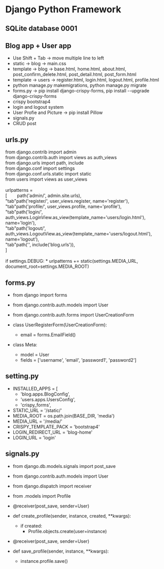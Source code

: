 # Django Python Framework
## SQLite database 0001
## Blog app + User app
 - Use Shift + Tab -> move multiple line to left
 - static -> blog -> main.css
 - template -> blog -> base.html, home.html, about.html, post_confirm_delete.html, post_detail.html, post_form.html
 - template -> users -> register.html, login.html, logout.html, profile.html
 - python manage.py makemigrations, python manage.py migrate
 - forms.py -> pip install django-crispy-forms, pip install --upgrade django-crispy-forms
 - crispy bootstrap4
 - login and logout system
 - User Profie and Picture -> pip install Pillow
 - signals.py
 - CRUD post
 
## urls.py
  from django.contrib import admin<br/>
  from django.contrib.auth import views as auth_views<br/>
  from django.urls import path, include<br/>
  from django.conf import settings<br/>
  from django.conf.urls.static import static<br/>
  from users import views as user_views<br/>
<br/>
  urlpatterns = <br/>[
     &nbsp;&nbsp;&nbsp;&nbsp;&nbsp;&nbsp; path('admin/', admin.site.urls),<br/>
     "tab"path('register/', user_views.register, name='register'),<br/>
     "tab"path('profile/', user_views.profile, name='profile'),<br/>
     "tab"path('login/', auth_views.LoginView.as_view(template_name='users/login.html'), name='login'),<br/>
     "tab"path('logout/', auth_views.LogoutView.as_view(template_name='users/logout.html'), name='logout'),<br/>
     "tab"path('', include('blog.urls')),<br/>
 ]<br/>
<br/>
  if settings.DEBUG:
    * urlpatterns += static(settings.MEDIA_URL, document_root=settings.MEDIA_ROOT)
## forms.py
 - from django import forms
 - from django.contrib.auth.models import User
 - from django.contrib.auth.forms import UserCreationForm

 - class UserRegisterForm(UserCreationForm):
   * email = forms.EmailField()

  - class Meta:
     * model = User
     * fields = ['username', 'email', 'password1', 'password2']
## setting.py
- INSTALLED_APPS = [
    * 'blog.apps.BlogConfig',
    * 'users.apps.UsersConfig',
    * 'crispy_forms',
 - STATIC_URL = '/static/'
 - MEDIA_ROOT = os.path.join(BASE_DIR, 'media')
 - MEDIA_URL = '/media/'
 - CRISPY_TEMPLATE_PACK = 'bootstrap4'
 - LOGIN_REDIRECT_URL = 'blog-home'
 - LOGIN_URL = 'login'
## signals.py
 - from django.db.models.signals import post_save
 - from django.contrib.auth.models import User
 - from django.dispatch import receiver
 - from .models import Profile

 - @receiver(post_save, sender=User)
 - def create_profile(sender, instance, created, **kwargs):
    * if created:
        * Profile.objects.create(user=instance)

 - @receiver(post_save, sender=User)
 - def save_profile(sender, instance, **kwargs):
    * instance.profile.save()
